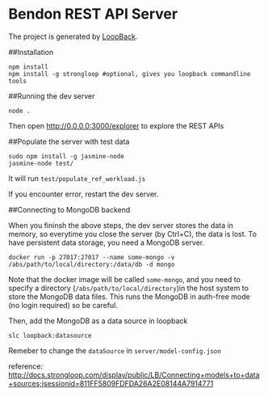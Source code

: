 # Bendon REST API Server

The project is generated by [LoopBack](http://loopback.io).

##Installation
```
npm install
npm install -g strongloop #optional, gives you loopback commandline tools
```

##Running the dev server

```
node .
```

Then open http://0.0.0.0:3000/explorer to explore the REST APIs

##Populate the server with test data

```
sudo npm install -g jasmine-node
jasmine-node test/
```
It will run `test/populate_ref_workload.js`

If you encounter error, restart the dev server.


##Connecting to MongoDB backend

When you fininsh the above steps, the dev server stores the data in memory, so everytime you close the server (by Ctrl+C), the data is lost. To have persistent data storage, you need a MongoDB server.

```
docker run -p 27017:27017 --name some-mongo -v /abs/path/to/local/directory:/data/db -d mongo
```

Note that the docker image will be called `some-mongo`, and you need to specify a directory (`/abs/path/to/local/directory`)in the host system to store the MongoDB data files. This runs the MongoDB in auth-free mode (no login required) so be careful.

Then, add the MongoDB as a data source in loopback

```
slc loopback:datasource
```

Remeber to change the `dataSource` in `server/model-config.json`

reference: http://docs.strongloop.com/display/public/LB/Connecting+models+to+data+sources;jsessionid=811FF5809FDFDA26A2E08144A7914771

